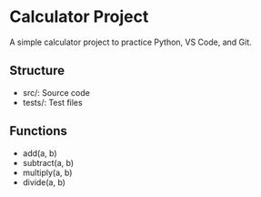 # Calculator Project

A simple calculator project to practice Python, VS Code, and Git.

## Structure
- src/: Source code
- tests/: Test files

## Functions
- add(a, b)
- subtract(a, b)
- multiply(a, b)
- divide(a, b)
